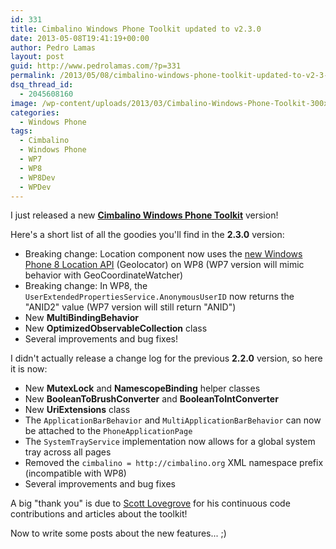 ```yaml
---
id: 331
title: Cimbalino Windows Phone Toolkit updated to v2.3.0
date: 2013-05-08T19:41:19+00:00
author: Pedro Lamas
layout: post
guid: http://www.pedrolamas.com/?p=331
permalink: /2013/05/08/cimbalino-windows-phone-toolkit-updated-to-v2-3-0/
dsq_thread_id:
  - 2045608160
image: /wp-content/uploads/2013/03/Cimbalino-Windows-Phone-Toolkit-300x270.png
categories:
  - Windows Phone
tags:
  - Cimbalino
  - Windows Phone
  - WP7
  - WP8
  - WP8Dev
  - WPDev
---
```

I just released a new [**Cimbalino Windows Phone Toolkit**](http://cimbalino.org) version!

Here's a short list of all the goodies you'll find in the **2.3.0** version:

* Breaking change: Location component now uses the [new Windows Phone 8 Location API](http://msdn.microsoft.com/en-us/library/windowsphone/develop/ff431800%28v=vs.105%29.aspx) (Geolocator) on WP8 (WP7 version will mimic behavior with GeoCoordinateWatcher)
* Breaking change: In WP8, the `UserExtendedPropertiesService.AnonymousUserID` now returns the "ANID2" value (WP7 version will still return "ANID")
* New **MultiBindingBehavior**
* New **OptimizedObservableCollection** class
* Several improvements and bug fixes!

I didn't actually release a change log for the previous **2.2.0** version, so here it is now:

* New **MutexLock** and **NamescopeBinding** helper classes
* New **BooleanToBrushConverter** and **BooleanToIntConverter**
* New **UriExtensions** class
* The `ApplicationBarBehavior` and `MultiApplicationBarBehavior` can now be attached to the `PhoneApplicationPage`
* The `SystemTrayService` implementation now allows for a global system tray across all pages
* Removed the `cimbalino = http://cimbalino.org` XML namespace prefix (incompatible with WP8)
* Several improvements and bug fixes

A big "thank you" is due to [Scott Lovegrove](http://metronuggets.com/) for his continuous code contributions and articles about the toolkit!

Now to write some posts about the new features... ;)